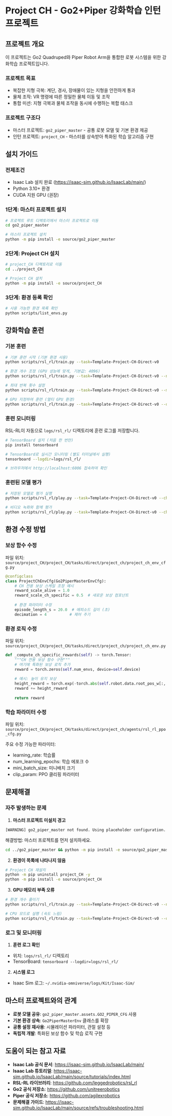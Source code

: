 # Project CH - Go2+Piper 강화학습 인턴 프로젝트

## 프로젝트 개요

이 프로젝트는 Go2 Quadruped와 Piper Robot Arm을 통합한 로봇 시스템을 위한 강화학습 프로젝트입니다.

### 프로젝트 목표
- 복잡한 지형 극복: 계단, 경사, 장애물이 있는 지형을 안전하게 통과
- 물체 조작: VR 명령에 따른 정밀한 물체 이동 및 조작
- 통합 미션: 지형 극복과 물체 조작을 동시에 수행하는 복합 태스크

### 프로젝트 구조다
- 마스터 프로젝트: `go2_piper_master` - 공통 로봇 모델 및 기본 환경 제공
- 인턴 프로젝트: `project_CH` - 마스터를 상속받아 특화된 학습 알고리즘 구현

## 설치 가이드

### 전제조건
- Isaac Lab 설치 완료 (https://isaac-sim.github.io/IsaacLab/main/)
- Python 3.10+ 환경
- CUDA 지원 GPU (권장)

### 1단계: 마스터 프로젝트 설치
```bash
# 프로젝트 루트 디렉토리에서 마스터 프로젝트로 이동
cd go2_piper_master

# 마스터 프로젝트 설치
python -m pip install -e source/go2_piper_master
```

### 2단계: Project CH 설치
```bash
# project_CH 디렉토리로 이동
cd ../project_CH

# Project CH 설치
python -m pip install -e source/project_CH
```

### 3단계: 환경 등록 확인
```bash
# 사용 가능한 환경 목록 확인
python scripts/list_envs.py
```

## 강화학습 훈련

### 기본 훈련
```bash
# 기본 훈련 시작 (기본 환경 사용)
python scripts/rsl_rl/train.py --task=Template-Project-CH-Direct-v0

# 환경 개수 조정 (GPU 성능에 맞게, 기본값: 4096)
python scripts/rsl_rl/train.py --task=Template-Project-CH-Direct-v0 --num_envs=2048

# 최대 반복 횟수 설정
python scripts/rsl_rl/train.py --task=Template-Project-CH-Direct-v0 --max_iterations=2000

# GPU 지정하여 훈련 (멀티 GPU 환경)
python scripts/rsl_rl/train.py --task=Template-Project-CH-Direct-v0 --device=cuda:0
```

### 훈련 모니터링
RSL-RL이 자동으로 `logs/rsl_rl/` 디렉토리에 훈련 로그를 저장합니다.

```bash
# TensorBoard 설치 (처음 한 번만)
pip install tensorboard

# TensorBoard로 실시간 모니터링 (별도 터미널에서 실행)
tensorboard --logdir=logs/rsl_rl/

# 브라우저에서 http://localhost:6006 접속하여 확인
```

### 훈련된 모델 평가
```bash
# 저장된 모델로 평가 실행
python scripts/rsl_rl/play.py --task=Template-Project-CH-Direct-v0 --checkpoint=logs/rsl_rl/EXPERIMENT_NAME/model_XXXX.pt

# 비디오 녹화와 함께 평가
python scripts/rsl_rl/play.py --task=Template-Project-CH-Direct-v0 --checkpoint=PATH_TO_MODEL --video
```

## 환경 수정 방법

### 보상 함수 수정
파일 위치: `source/project_CH/project_CH/tasks/direct/project_ch/project_ch_env_cfg.py`

```python
@configclass
class ProjectChEnvCfg(Go2PiperMasterEnvCfg):
    # CH 전용 보상 스케일 조정 예시
    reward_scale_alive = 1.0
    reward_scale_ch_specific = 0.5  # 새로운 보상 컴포넌트
    
    # 환경 파라미터 수정
    episode_length_s = 20.0  # 에피소드 길이 (초)
    decimation = 4          # 제어 주기
```

### 환경 로직 수정
파일 위치: `source/project_CH/project_CH/tasks/direct/project_ch/project_ch_env.py`

```python
def _compute_ch_specific_rewards(self) -> torch.Tensor:
    """CH 전용 보상 함수 구현"""
    # 여기에 특화된 보상 로직 추가
    reward = torch.zeros(self.num_envs, device=self.device)
    
    # 예시: 높이 유지 보상
    height_reward = torch.exp(-torch.abs(self.robot.data.root_pos_w[:, 2] - 0.4))
    reward += height_reward
    
    return reward
```

### 학습 파라미터 수정
파일 위치: `source/project_CH/project_CH/tasks/direct/project_ch/agents/rsl_rl_ppo_cfg.py`

주요 수정 가능한 파라미터:
- learning_rate: 학습률
- num_learning_epochs: 학습 에포크 수
- mini_batch_size: 미니배치 크기
- clip_param: PPO 클리핑 파라미터

## 문제해결

### 자주 발생하는 문제

1. **마스터 프로젝트 미설치 경고**
```
[WARNING] go2_piper_master not found. Using placeholder configuration.
```
해결방법: 마스터 프로젝트를 먼저 설치하세요.
```bash
cd ../go2_piper_master && python -m pip install -e source/go2_piper_master
```

2. **환경이 목록에 나타나지 않음**
```bash
# Project CH 재설치
python -m pip uninstall project_CH -y
python -m pip install -e source/project_CH
```

3. **GPU 메모리 부족 오류**
```bash
# 환경 개수 줄이기
python scripts/rsl_rl/train.py --task=Template-Project-CH-Direct-v0 --num_envs=1024

# CPU 모드로 실행 (속도 느림)
python scripts/rsl_rl/train.py --task=Template-Project-CH-Direct-v0 --device=cpu
```

### 로그 및 모니터링

1. **훈련 로그 확인**
- 위치: `logs/rsl_rl/` 디렉토리
- TensorBoard: `tensorboard --logdir=logs/rsl_rl/`

2. **시스템 로그**
- Isaac Sim 로그: `~/.nvidia-omniverse/logs/Kit/Isaac-Sim/`

## 마스터 프로젝트와의 관계

- **로봇 모델 공유**: `go2_piper_master.assets.GO2_PIPER_CFG` 사용
- **기본 환경 상속**: `Go2PiperMasterEnv` 클래스를 확장
- **공통 설정 재사용**: 시뮬레이션 파라미터, 관절 설정 등
- **독립적 개발**: 특화된 보상 함수 및 학습 로직 구현

## 도움이 되는 참고 자료

- **Isaac Lab 공식 문서**: https://isaac-sim.github.io/IsaacLab/main/
- **Isaac Lab 튜토리얼**: https://isaac-sim.github.io/IsaacLab/main/source/tutorials/index.html
- **RSL-RL 라이브러리**: https://github.com/leggedrobotics/rsl_rl
- **Go2 공식 저장소**: https://github.com/unitreerobotics
- **Piper 공식 저장소**: https://github.com/agilexrobotics
- **문제해결 가이드**: https://isaac-sim.github.io/IsaacLab/main/source/refs/troubleshooting.html